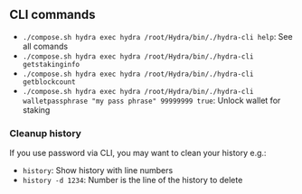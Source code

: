 ## CLI commands
- `./compose.sh hydra exec hydra /root/Hydra/bin/./hydra-cli help`: See all comands
- `./compose.sh hydra exec hydra /root/Hydra/bin/./hydra-cli getstakinginfo`
- `./compose.sh hydra exec hydra /root/Hydra/bin/./hydra-cli getblockcount`
- `./compose.sh hydra exec hydra /root/Hydra/bin/./hydra-cli walletpassphrase "my pass phrase" 99999999 true`: Unlock wallet for staking

### Cleanup history
If you use password via CLI, you may want to clean your history e.g.:
- `history`: Show history with line numbers
- `history -d 1234`: Number is the line of the history to delete
